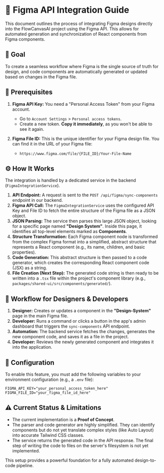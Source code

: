 # 🎨 Figma API Integration Guide

This document outlines the process of integrating Figma designs directly into the FlowCanvasAI project using the Figma API. This allows for automated generation and synchronization of React components from Figma components.

## 🎯 **Goal**

To create a seamless workflow where Figma is the single source of truth for design, and code components are automatically generated or updated based on changes in the Figma file.

## 🔑 **Prerequisites**

1.  **Figma API Key:** You need a "Personal Access Token" from your Figma account.
    *   Go to `Account Settings` > `Personal access tokens`.
    *   Create a new token. **Copy it immediately**, as you won't be able to see it again.

2.  **Figma File ID:** This is the unique identifier for your Figma design file. You can find it in the URL of your Figma file:
    *   `https://www.figma.com/file/{FILE_ID}/Your-File-Name`

## ⚙️ **How It Works**

The integration is handled by a dedicated service in the backend (`FigmaIntegrationService`).

1.  **API Endpoint:** A request is sent to the `POST /api/figma/sync-components` endpoint in our backend.
2.  **Figma API Call:** The `FigmaIntegrationService` uses the configured API Key and File ID to fetch the entire structure of the Figma file as a JSON object.
3.  **JSON Parsing:** The service then parses this large JSON object, looking for a specific page named **"Design System"**. Inside this page, it identifies all top-level elements marked as **Components**.
4.  **Structure Transformation:** Each Figma component node is transformed from the complex Figma format into a simplified, abstract structure that represents a React component (e.g., its name, children, and basic properties).
5.  **Code Generation:** This abstract structure is then passed to a code generator, which creates the corresponding React component code (JSX) as a string.
6.  **File Creation (Next Step):** The generated code string is then ready to be written into a `.tsx` file within the project's component library (e.g., `packages/shared-ui/src/components/generated/`).

## 🚀 **Workflow for Designers & Developers**

1.  **Designer:** Creates or updates a component in the **"Design-System"** page in the main Figma file.
2.  **Developer:** Runs a command or clicks a button in the app's admin dashboard that triggers the `sync-components` API endpoint.
3.  **Automation:** The backend service fetches the changes, generates the new component code, and saves it as a file in the project.
4.  **Developer:** Reviews the newly generated component and integrates it into the application.

## 🔧 **Configuration**

To enable this feature, you must add the following variables to your environment configuration (e.g., a `.env` file):

```
FIGMA_API_KEY="your_personal_access_token_here"
FIGMA_FILE_ID="your_figma_file_id_here"
```

## ⚠️ **Current Status & Limitations**

-   The current implementation is a **Proof of Concept**.
-   The parser and code generator are highly simplified. They can identify components but do not yet translate complex styles (like Auto Layout) into accurate Tailwind CSS classes.
-   The service returns the generated code in the API response. The final step of writing the code to files on the server's filesystem is not yet implemented.

This setup provides a powerful foundation for a fully automated design-to-code pipeline.
